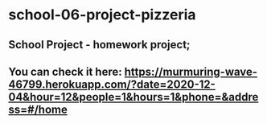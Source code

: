 # school-06-project-pizzeria

## School Project - homework project;
## You can check it here: https://murmuring-wave-46799.herokuapp.com/?date=2020-12-04&hour=12&people=1&hours=1&phone=&address=#/home

